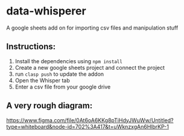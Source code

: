 # data-whisperer
A google sheets add on for importing csv files and manipulation stuff

## Instructions:
1. Install the dependencies using `npm install`
2. Create a new google sheets project and connect the project
3. run `clasp push` to update the addon
4. Open the Whisper tab
5. Enter a csv file from your google drive

## A very rough diagram:
https://www.figma.com/file/0At6oA6KKg8pTiHdyJWuWw/Untitled?type=whiteboard&node-id=702%3A417&t=uWknzxgAn6HlbrKP-1
